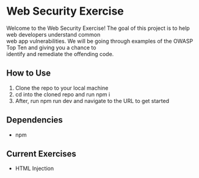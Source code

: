 <h1>Web Security Exercise</h1>
<p>
  Welcome to the Web Security Exercise! The goal of this project is to help web developers understand common <br />
  web app vulnerabilities. We will be going through examples of the OWASP Top Ten and giving you a chance to <br />
  identify and remediate the offending code.
</p>

<h2>How to Use</h2>
<ol>
  <li>Clone the repo to your local machine</li>
  <li>cd into the cloned repo and run npm i</li>
  <li>After, run npm run dev and navigate to the URL to get started</li>
</ol>

<h2>Dependencies</h2>
<ul>
  <li>npm</li>
</ul>

<h2>Current Exercises</h2>
<ul>
  <li>HTML Injection</li>
</ul>

